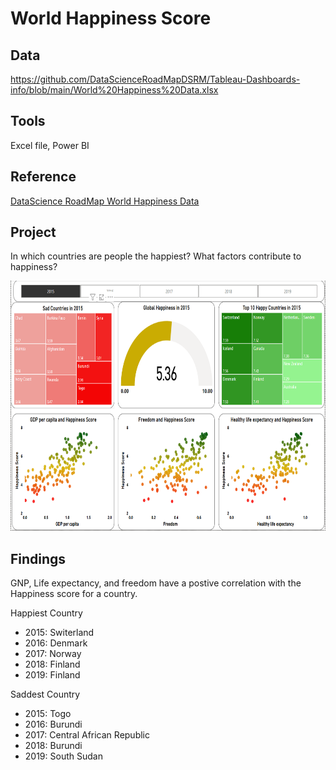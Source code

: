 # World Happiness Score

## Data 
https://github.com/DataScienceRoadMapDSRM/Tableau-Dashboards-info/blob/main/World%20Happiness%20Data.xlsx

## Tools
Excel file, Power BI

## Reference
[DataScience RoadMap World Happiness Data](https://www.youtube.com/watch?v=7bHaMo9OeUs)

## Project
In which countries are people the happiest?  What factors contribute to happiness?

<img src="https://github.com/Sarah269/supreme-fiesta/blob/main/Happiness/World%20Happiness.png" height=400 />

## Findings
GNP, Life expectancy, and freedom have a postive correlation with the Happiness score for a country.

Happiest Country
* 2015: Switerland
* 2016: Denmark
* 2017: Norway
* 2018: Finland
* 2019: Finland

Saddest Country
* 2015: Togo
* 2016: Burundi
* 2017: Central African Republic
* 2018: Burundi
* 2019: South Sudan

